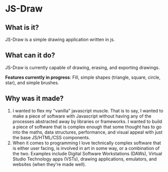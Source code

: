 # JS-Draw
## What is it?
JS-Draw is a simple drawing application written in js.

## What can it do?
JS-Draw is currently capable of drawing, erasing, and exporting drawings.

<b>Features currently in progress</b>: Fill, simple shapes (triangle, square, circle, star),
and simple brushes.

## Why was it made?
1. I wanted to flex my "vanilla" javascript muscle. That is to say, I wanted to make
    a piece of software with Javascript without having any of the processes abstracted away
    by libraries or frameworks. I wanted to build a piece of software that is complex enough
    that some thought has to go into the maths, data structures, performance, and visual appeal
    with just the base JS/HTML/CSS components.
2. When it comes to programming I love technically complex software that is either user facing, is
    involved in art in some way, or a combination of the two.
    Examples include Digital Software Workstations (DAWs), Virtual Studio Technology apps (VSTs),
    drawing applications, emulators, and websites (when they're made well).
